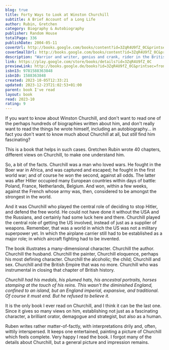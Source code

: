 ```yaml
---  
blog: true  
title: Forty Ways to Look at Winston Churchill  
subtitle: A Brief Account of a Long Life  
author: Rubin, Gretchen  
category: Biography & Autobiography  
publisher: Random House  
totalPage: 336  
publishDate: 2004-05-11  
coverUrl: http://books.google.com/books/content?id=3ZqR4U9fZ_0C&printsec=frontcover&img=1&zoom=1&edge=curl&source=gbs_api  
coverSmallUrl: http://books.google.com/books/content?id=3ZqR4U9fZ_0C&printsec=frontcover&img=1&zoom=5&edge=curl&source=gbs_api  
description: "Warrior and writer, genius and crank, rider in the British cavalry’s last great charge and inventor of the tank—Winston Churchill led Britain to fight alone against Nazi Germany in the fateful year of 1940 and set the standard for leading a democracy at war. Like no other portrait of its famous subject, Forty Ways to Look at Winston Churchill is a dazzling display of facts more improbable than fiction, and an investigation of the contradictions and complexities that haunt biography. Gretchen Craft Rubin gives readers, in a single volume, the kind of rounded view usually gained only by reading dozens of conventional biographies. With penetrating insight and vivid anecdotes, Rubin makes Churchill accessible and meaningful to twenty-first-century readers with forty contrasting views of the man: he was an alcoholic, he was not; he was an anachronism, he was a visionary; he was a racist, he was a humanitarian; he was the most quotable man in the history of the English language, he was a bore. In crisp, energetic language, Rubin creates a new form for presenting a great figure of history—and brings to full realization the depiction of a man too fabulous for any novelist to construct, too complicated for even the longest narrative to describe, and too valuable ever to be forgotten."  
link: https://play.google.com/store/books/details?id=3ZqR4U9fZ_0C  
previewLink: http://books.google.de/books?id=3ZqR4U9fZ_0C&printsec=frontcover&dq=forty+churchill&hl=&as_pt=BOOKS&cd=1&source=gbs_api  
isbn13: 9781588363848  
isbn10: 1588363848  
created: 2023-10-05T12:33:21  
updated: 2023-12-23T21:02:53+01:00  
parent: book I've read  
layout: book  
read: 2023-10  
rating: 9  
---  
```

  
If you want to know about Winston Churchill, and don't want to read one of the perhaps hundreds of biographies written about him, and don't really want to read the things he wrote himself, including an autobiography... in fact you don't want to know much about Churchill at all, but _still_ find him fascinating?  
  
This is a book that helps in such cases. Gretchen Rubin wrote 40 chapters, different views on Churchill, to make one understand him.  
  
So, a bit of the facts.  Churchill was a man who loved wars. He fought in the Boer war in Africa, and was captured and escaped; he fought in the first world war; and of course he won the second, against all odds. The latter was after Hitler occupied many European countries within days of battle: Poland, France, Netherlands, Belgium. And won, within a few weeks, against the French whose army was, then, considered to be amongst the strongest in the world.  
  
And it was Churchill who played the central role of deciding to stop Hitler, and defend the free world. He could not have done it without the USA and the Russians, and certainly had some luck here and there.  Churchill played the central role of getting the US involved, instead of just as a supplier of weapons.  Remember, that was a world in which the US was not a military superpower yet.  In which the airplane carrier still had to be established as a major role; in which aircraft fighting had to be invented.    
  
The book illustrates a many-dimensional character.  Churchill the author. Churchill the husband. Churchill the painter,  Churchill eloquence, perhaps his most defining character. Churchill the alcoholic; the child; Churchill and sex. Churchill and the British Empire that was no more.  Churchill who was instrumental in closing that chapter of British history.  
  
_Churchill had his medals, his plumed hats, his ancestral portraits, horses stamping at the touch of his reins. This wasn’t the diminished England, confined to an island, but an England imperial, expansive, and traditional. Of course it must end. But he refused to believe it._  
  
It is the only book I ever read on Churchill, and I think it can be the last one.  Since it gives so many views on him, establishing not just as a fascinating character, a brilliant orator, demagogue and strategist, but also as a human.  
  
Ruben writes rather matter-of-factly, with interpretations drily and, often, wittily interspersed.  It keeps one entertained, painting a picture of Churchill which feels complete.  Very happy I read the book.  I forgot many of the details about Churchill, but a general picture and impression remains.  